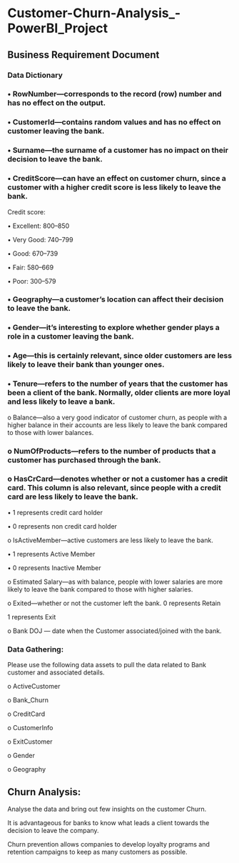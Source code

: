 # Customer-Churn-Analysis_-PowerBI_Project

## Business Requirement Document

### Data Dictionary
### •	RowNumber—corresponds to the record (row) number and has no effect on the output.

### •	CustomerId—contains random values and has no effect on customer leaving the bank.

### •	Surname—the surname of a customer has no impact on their decision to leave the bank.

### •	CreditScore—can have an effect on customer churn, since a customer with a higher credit score is less likely to leave the bank.
Credit score:

•	Excellent: 800–850

•	Very Good: 740–799

•	Good: 670–739

•	Fair: 580–669

•	Poor: 300–579

### •	Geography—a customer’s location can affect their decision to leave the bank.

### •	Gender—it’s interesting to explore whether gender plays a role in a customer leaving the bank.

### •	Age—this is certainly relevant, since older customers are less likely to leave their bank than younger ones.

### •	Tenure—refers to the number of years that the customer has been a client of the bank. Normally, older clients are more loyal and less likely to leave a bank.
o	Balance—also a very good indicator of customer churn, as people with a higher balance in their accounts are less likely to leave the bank compared to those with lower balances.

### o	NumOfProducts—refers to the number of products that a customer has purchased through the bank. 

### o	HasCrCard—denotes whether or not a customer has a credit card. This column is also relevant, since people with a credit card are less likely to leave the bank.

•	1 represents credit card holder

•	0 represents non credit card holder

o	IsActiveMember—active customers are less likely to leave the bank.

•	1 represents Active Member

•	0 represents Inactive Member

o	Estimated Salary—as with balance, people with lower salaries are more likely to leave the bank compared to those with higher salaries.

o	Exited—whether or not the customer left the bank.
0 represents Retain 

1 represents Exit

o	Bank DOJ — date when the Customer associated/joined  with the bank.

### Data Gathering:

Please use the following data assets to pull the data related to Bank customer and associated details.

o	ActiveCustomer 

o	Bank_Churn

o	CreditCard

o	CustomerInfo

o	ExitCustomer

o	Gender

o	Geography
## Churn Analysis:

Analyse the data and bring out few insights on the customer Churn.

It is advantageous for banks to know what leads a client towards the decision to leave the company.

Churn prevention allows companies to develop loyalty programs and retention campaigns to keep as many customers as possible.
